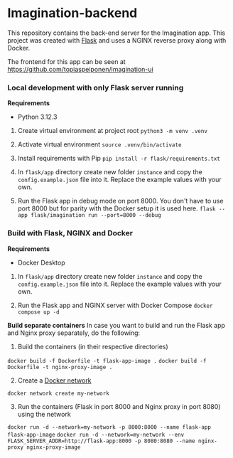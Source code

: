 # Imagination-backend

This repository contains the back-end server for the Imagination app. This project was created with [Flask](https://flask.palletsprojects.com/en/3.0.x/) and uses a NGINX reverse proxy along with Docker.

The frontend for this app can be seen at https://github.com/topiaspeiponen/imagination-ui

### Local development with only Flask server running

**Requirements**
- Python 3.12.3

1. Create virtual environment at project root
```python3 -m venv .venv```

2. Activate virtual environment
```source .venv/bin/activate```

3. Install requirements with Pip
```pip install -r flask/requirements.txt```

4. In ```flask/app``` directory create new folder ```instance``` and copy the ```config.example.json``` file into it. Replace the example values with your own.

5. Run the Flask app in debug mode on port 8000. You don't have to use port 8000 but for parity with the Docker setup it is used here.
```flask --app flask/imagination run --port=8000 --debug```

### Build with Flask, NGINX and Docker

**Requirements**
- Docker Desktop

1. In ```flask/app``` directory create new folder ```instance``` and copy the ```config.example.json``` file into it. Replace the example values with your own.

2. Run the Flask app and NGINX server with Docker Compose
```docker compose up -d```

**Build separate containers**
In case you want to build and run the Flask app and Nginx proxy separately, do the following:

1. Build the containers (in their respective directories)

```docker build -f Dockerfile -t flask-app-image .```
```docker build -f Dockerfile -t nginx-proxy-image .```

2. Create a [Docker network](https://docs.docker.com/engine/network/)

```docker network create my-network ```

3. Run the containers (Flask in port 8000 and Nginx proxy in port 8080) using the network

```docker run -d --network=my-network -p 8000:8000 --name flask-app flask-app-image```
```docker run -d --network=my-network --env FLASK_SERVER_ADDR=http://flask-app:8000 -p 8080:8080 --name nginx-proxy nginx-proxy-image```
